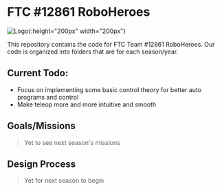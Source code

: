 # FTC #12861 RoboHeroes

![Logo](https://github.com/Scorprion/RoboHeroes-12861/blob/master/FTC%20RoboHeroes%20-%20%20logo%20final_ext.jpg){:height="200px" width="200px"}

This repository contains the code for FTC Team #12861 RoboHeroes. Our code is organized into folders that are for each season/year. 

## Current Todo:
- Focus on implementing some basic control theory for better auto programs and control
- Make teleop more and more intuitive and smooth
## Goals/Missions
> Yet to see next season's missions
## Design Process
> Yet for next season to begin
